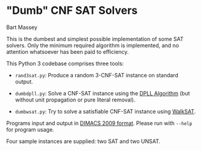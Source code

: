 # "Dumb" CNF SAT Solvers
Bart Massey

This is the dumbest and simplest possible implementation of
some SAT solvers. Only the minimum required algorithm is
implemented, and no attention whatsoever has been paid to
efficiency.

This Python 3 codebase comprises three tools:

* `rand3sat.py`: Produce a random 3-CNF-SAT instance on
  standard output.

* `dumbdpll.py`: Solve a CNF-SAT instance using the
  [DPLL Algorithm](https://en.wikipedia.org/wiki/DPLL_algorithm)
  (but without unit propagation or pure literal removal).

* `dumbwsat.py`: Try to solve a satisfiable CNF-SAT instance
  using [WalkSAT](https://en.wikipedia.org/wiki/WalkSAT).

Programs input and output in
[DIMACS 2009 format](http://www.satcompetition.org/2009/format-solvers2009.html).
Please run with `--help` for program usage.

Four sample instances are supplied: two SAT and two UNSAT.
